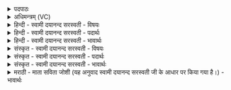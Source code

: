 <details><summary>पदपाठः</summary>

इ॒षि॒रः। वि॒श्वव्य॑चाः। वातः॑। ग॒न्ध॒र्वः। तस्य॑। आपः॑। अ॒प्स॒रसः॑। ऊर्जः॑। नाम॑। सः। नः॒। इ॒दम्। ब्रह्म॑। क्ष॒त्रम्। पा॒तु॒। तस्मै॑। स्वाहा॑। वाट्। ताभ्यः॑। स्वाहा॑। ४१।
</details>

<details><summary>अधिमन्त्रम् (VC)</summary>

- वातो देवता
- देवा ऋषयः
- ब्राह्म्युष्णिक्
- ऋषभः
</details>

<details><summary>हिन्दी - स्वामी दयानन्द सरस्वती - विषयः</summary>

फिर मनुष्यों को पवन आदि से उपकार लेने चाहियें, यह विषय अगले मन्त्र में कहा है ॥
</details>

<details><summary>हिन्दी - स्वामी दयानन्द सरस्वती - पदार्थः</summary>

पदार्थान्वयभाषाः -  हे मनुष्यो ! जो (इषिरः) जिससे इच्छा करते वा (विश्वव्यचाः) जिसकी सब संसार में व्याप्ति है, वह (गन्धर्वः) पृथिवी और किरणों को धारण करता (वातः) सब जगह भ्रमण करनेवाला पवन है (तस्य) उसके जो (आपः) जल और प्राण, अपान, उदान, समान, व्यान आदि भाग हैं, वे (अप्सरसः) अन्तरिक्ष जल में जाने-आने और (ऊर्जः) बल-पराक्रम के देनेवाले (नाम) प्रसिद्ध हैं, जैसे (सः) वह (नः) हम लोगों के लिये (इदम्) इस (ब्रह्म) सत्य के उपदेश से सब की वृद्धि करनेवाले ब्राह्मणकुल तथा (क्षत्रम्) विद्या के बढ़ानेवाले राजकुल की (पातु) रक्षा करे, वैसे तुम लोग भी आचरण करो और (तस्मै) उक्त पवन के लिये (स्वाहा) उत्तम क्रिया की (वाट्) प्राप्ति तथा (ताभ्यः) उन जल आदि के लिये (स्वाहा) उत्तम क्रिया वा उत्तम वाणी को युक्त करो ॥४१ ॥
</details>

<details><summary>हिन्दी - स्वामी दयानन्द सरस्वती - भावार्थः</summary>

भावार्थभाषाः -  शरीर में जितनी चेष्टा और बल-पराक्रम उत्पन्न होते हैं, वे सब पवन से होते हैं और पवन ही प्राणरूप और जल गन्धर्व अर्थात् सबको धारण करनेवाले हैं, यह मनुष्यों को जानना चाहिये ॥४१ ॥
</details>

<details><summary>संस्कृत - स्वामी दयानन्द सरस्वती - विषयः</summary>

पुनर्मनुष्यैर्वातादिभ्य उपकारा ग्राह्या इत्याह ॥
</details>

<details><summary>संस्कृत - स्वामी दयानन्द सरस्वती - पदार्थः</summary>

पदार्थान्वयभाषाः -  हे मनुष्याः ! य इषिरो विश्वव्यचा गन्धर्वो वातोऽस्ति, तस्य या आपोऽप्सरस ऊर्जो नाम वर्त्तन्ते, यथा स न इदं ब्रह्म क्षत्रं च पातु, तथा यूयमाचरत, तस्मै स्वाहा वाट् ताभ्यः स्वाहा संप्रयुङ्ग्ध्वम् ॥४१ ॥
</details>

<details><summary>संस्कृत - स्वामी दयानन्द सरस्वती - भावार्थः</summary>

भावार्थभाषाः -  शरीरे यावन्तश्चेष्टाबलपराक्रमा जायन्ते, तावन्तो वायोः सकाशादेव जायन्ते, वायव एव प्राणरूपा गन्धर्वाः सर्वधराः सन्तीति मनुष्यैर्वेद्यम् ॥४१ ॥
</details>

<details><summary>मराठी - माता सविता जोशी (यह अनुवाद स्वामी दयानन्द सरस्वती जी के आधार पर किया गया है।) - भावार्थः</summary>

भावार्थभाषाः -  शरीराच्या जेवढ्या हालचाली होतात व बल व पराक्रम उत्पन्न होतो त्या सर्व वायूपासून उत्पन्न होतात. वायू प्राणरूप व जल गंधर्व अर्थात् सर्वांना धारण करणारे आहेत, हे माणसांनी जाणले पाहिजे.
</details>